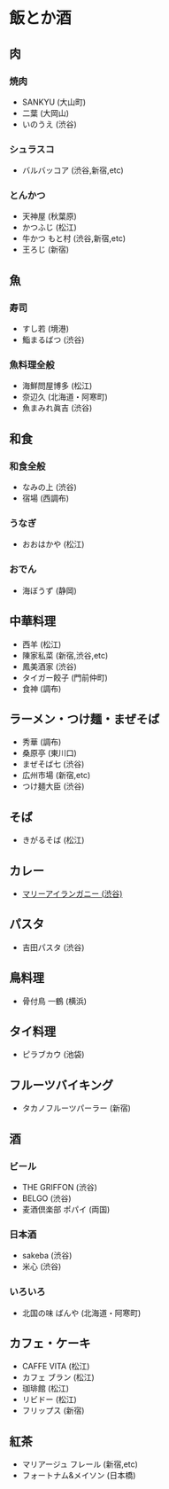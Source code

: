 # 飯とか酒

## 肉

### 焼肉

- SANKYU (大山町)
- 二葉 (大岡山)
- いのうえ (渋谷)

### シュラスコ

- バルバッコア (渋谷,新宿,etc)

### とんかつ

- 天神屋 (秋葉原)
- かつふじ (松江)
- 牛かつ もと村 (渋谷,新宿,etc)
- 王ろじ (新宿)

## 魚

### 寿司

- すし若 (境港)
- 鮨まるばつ (渋谷)

### 魚料理全般

- 海鮮問屋博多 (松江)
- 奈辺久 (北海道・阿寒町)
- 魚まみれ眞吉 (渋谷)

## 和食

### 和食全般

- なみの上 (渋谷)
- 宿場 (西調布)

### うなぎ

- おおはかや (松江)

### おでん

- 海ぼうず (静岡)

## 中華料理

- 西羊 (松江)
- 陳家私菜 (新宿,渋谷,etc)
- 鳳美酒家 (渋谷)
- タイガー餃子 (門前仲町)
- 食神 (調布)

## ラーメン・つけ麺・まぜそば

- 秀華 (調布)
- 桑原亭 (東川口)
- まぜそば七 (渋谷)
- 広州市場 (新宿,etc)
- つけ麺大臣 (渋谷)

## そば

- きがるそば (松江)

## カレー

- [マリーアイランガニー (渋谷)](https://tabelog.com/tokyo/A1303/A130301/13166471/)

## パスタ

- 吉田パスタ (渋谷)

## 鳥料理

- 骨付鳥 一鶴 (横浜)

## タイ料理

- ピラブカウ (池袋)

## フルーツバイキング

- タカノフルーツパーラー (新宿)

## 酒

### ビール

- THE GRIFFON (渋谷)
- BELGO (渋谷)
- 麦酒倶楽部 ポパイ (両国)

### 日本酒

- sakeba (渋谷)
- 米心 (渋谷)

### いろいろ

- 北国の味 ばんや (北海道・阿寒町)

## カフェ・ケーキ

- CAFFE VITA (松江)
- カフェ ブラン (松江)
- 珈琲館 (松江)
- リビドー (松江)
- フリップス (新宿)

## 紅茶

- マリアージュ フレール (新宿,etc)
- フォートナム&メイソン (日本橋)

